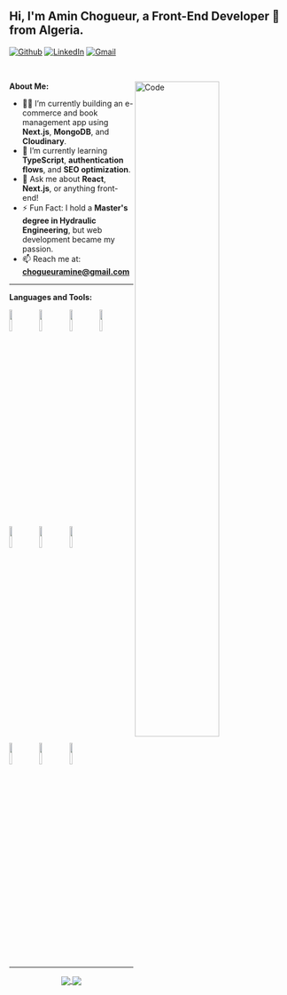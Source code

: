 ## Hi, I'm Amin Chogueur, a Front-End Developer 🚀 from Algeria.

[![Github](https://img.shields.io/badge/-Github-000?style=flat&logo=Github&logoColor=white)](https://github.com/Amin-Chogueur)
[![LinkedIn](https://img.shields.io/badge/-LinkedIn-blue?style=flat&logo=Linkedin&logoColor=white)](https://www.linkedin.com/in/amin-chogueur/)
[![Gmail](https://img.shields.io/badge/-Gmail-c14438?style=flat&logo=Gmail&logoColor=white)](mailto:chogueuramine@gmail.com)

&nbsp;

<img width="55%" align="right" alt="Code" src="https://raw.githubusercontent.com/onimur/.github/master/.resources/git-header.svg" />

**About Me:**

- 👨‍💻 I’m currently building an e-commerce and book management app using **Next.js**, **MongoDB**, and **Cloudinary**.
- 🌱 I’m currently learning **TypeScript**, **authentication flows**, and **SEO optimization**.
- 💬 Ask me about **React**, **Next.js**, or anything front-end!
- ⚡️ Fun Fact: I hold a **Master's degree in Hydraulic Engineering**, but web development became my passion.
- 📫 Reach me at: **chogueuramine@gmail.com**

---

**Languages and Tools:**  

<p>
  <code><img width="10%" src="https://www.vectorlogo.zone/logos/reactjs/reactjs-ar21.svg"></code>
  <code><img width="10%" src="https://www.vectorlogo.zone/logos/nextjs/nextjs-ar21.svg"></code>
  <code><img width="10%" src="https://www.vectorlogo.zone/logos/javascript/javascript-ar21.svg"></code>
  <code><img width="10%" src="https://www.vectorlogo.zone/logos/typescriptlang/typescriptlang-ar21.svg"></code>
  <br />
  <code><img width="10%" src="https://www.vectorlogo.zone/logos/tailwindcss/tailwindcss-ar21.svg"></code>
  <code><img width="10%" src="https://www.vectorlogo.zone/logos/mongodb/mongodb-ar21.svg"></code>
  <code><img width="10%" src="https://www.vectorlogo.zone/logos/nodejs/nodejs-ar21.svg"></code>
  <br />
  <code><img width="10%" src="https://www.vectorlogo.zone/logos/git-scm/git-scm-ar21.svg"></code>
  <code><img width="10%" src="https://www.vectorlogo.zone/logos/cloudinary/cloudinary-ar21.svg"></code>
  <code><img width="10%" src="https://www.vectorlogo.zone/logos/vercel/vercel-ar21.svg"></code>
</p>

---

<!-- Featured Projects -->
<p align="center">
  <a href="https://github.com/Amin-Chogueur/book-app">
    <img align="center" src="https://github-readme-stats.vercel.app/api/pin/?username=Amin-Chogueur&repo=book-app" />
  </a>
  <a href="https://github.com/Amin-Chogueur/evident-academy">
    <img align="center" src="https://github-readme-stats.vercel.app/api/pin/?username=Amin-Chogueur&repo=evident-academy" />
  </a>
</p>

<!-- This README was customized for Amin Chogueur -->
